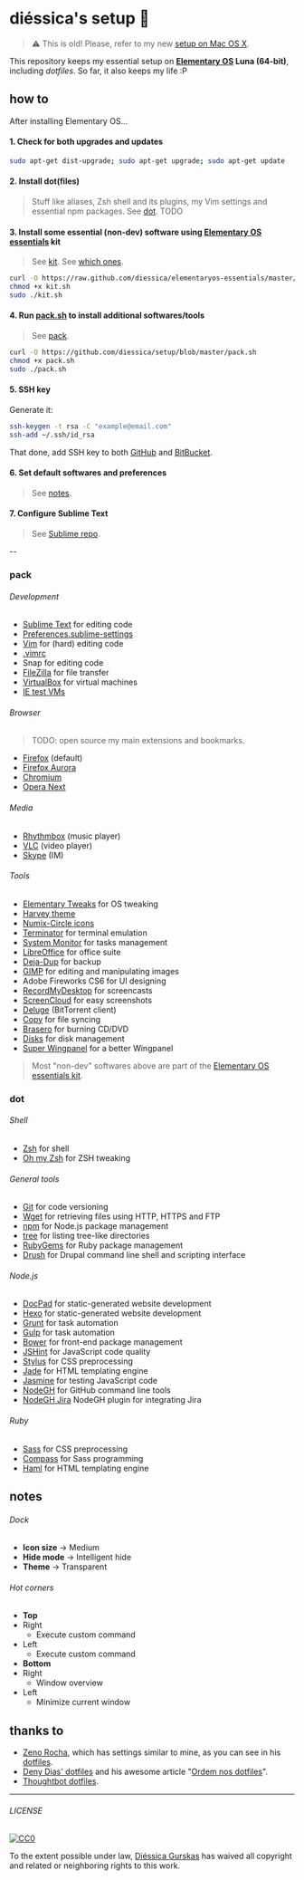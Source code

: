 # diéssica's setup :penguin:
> :warning: This is old! Please, refer to my new [setup on Mac OS X](https://github.com/diessica/setup).

This repository keeps my essential setup on **[Elementary OS](http://elementaryos.org/) Luna (64-bit)**, including *dotfiles*. So far, it also keeps my life :P

## how to
After installing Elementary OS...

#### 1. Check for both upgrades and updates
```sh
sudo apt-get dist-upgrade; sudo apt-get upgrade; sudo apt-get update
```

#### 2. Install dot(files)
> Stuff like aliases, Zsh shell and its plugins, my Vim settings and essential npm packages. See [dot](https://github.com/diessica/setup/blob/master/README.md#).
> TODO

#### 3. Install some essential (non-dev) software using [Elementary OS essentials](https://github.com/diessica/elementaryos-essentials) kit
  > See [kit](https://github.com/diessica/setup/blob/master/README.md#). See [which ones](https://github.com/diessica/setup#pack).
  
```sh
curl -O https://raw.github.com/diessica/elementaryos-essentials/master/kit.sh
chmod +x kit.sh
sudo ./kit.sh
```

#### 4. Run [pack.sh](https://github.com/diessica/setup/blob/master/pack.sh) to install additional softwares/tools
  > See [pack](https://github.com/diessica/setup/blob/master/README.md#).

```sh
curl -O https://github.com/diessica/setup/blob/master/pack.sh
chmod +x pack.sh
sudo ./pack.sh
```

#### 5. SSH key
Generate it:
```sh
ssh-keygen -t rsa -C "example@email.com"
ssh-add ~/.ssh/id_rsa
```
  That done, add SSH key to both [GitHub](https://help.github.com/articles/generating-ssh-keys#step-3-add-your-ssh-key-to-github) and [BitBucket](https://confluence.atlassian.com/display/BITBUCKET/Set+up+SSH+for+Git).
  
#### 6. Set default softwares and preferences
  > See [notes](https://github.com/diessica/setup/blob/master/README.md#notes).
  
#### 7. Configure Sublime Text
  > See [Sublime repo](https://github.com/diessica/setup/tree/master/sublimetext).

--

### pack

###### Development
* [Sublime Text](http://sublimetext.com) for editing code
 * [Preferences.sublime-settings](https://github.com/diessica/setup/blob/master/sublimetext/Preferences.sublime-settings)
* [Vim](http://vim.org) for (hard) editing code
 * [.vimrc](https://github.com/diessica/setup/blob/master/dot/vim/.vimrc)
* Snap for editing code
* [FileZilla](https://filezilla-project.org) for file transfer
* [VirtualBox](https://virtualbox.org/) for virtual machines
 * [IE test VMs](http://modern.ie/virtualization-tools)

###### Browser
> TODO: open source my main extensions and bookmarks.

* [Firefox](http://mozilla.org/firefox) (default)
* [Firefox Aurora](http://mozilla.org/en-US/firefox/aurora/)
* [Chromium](http://chromium.org/)
* [Opera Next](http://opera.com/computer/next)

###### Media
* [Rhythmbox](https://projects.gnome.org/rhythmbox/) (music player)
* [VLC](http://videolan.org/vlc) (video player)
* [Skype](http://skype.com) (IM)

###### Tools
* [Elementary Tweaks](https://code.launchpad.net/~versable/elementary-community/elementary-tweaks) for OS tweaking
 * [Harvey theme](https://code.launchpad.net/~versable/elementary-community/elementary-harvey-theme)
 * [Numix-Circle icons](https://github.com/numixproject/numix-icon-theme-circle)
* [Terminator](https://launchpad.net/terminator) for terminal emulation
* [System Monitor](https://launchpad.net/gnome-system-monitor) for tasks management
* [LibreOffice](http://libreoffice.org) for office suite
* [Deja-Dup](https://launchpad.net/deja-dup) for backup
* [GIMP](http://gimp.org/) for editing and manipulating images
* Adobe Fireworks CS6 for UI designing
* [RecordMyDesktop](http://recordmydesktop.sourceforge.net) for screencasts
* [ScreenCloud](http://screencloud.net/) for easy screenshots
* [Deluge](http://deluge-torrent.org/) (BitTorrent client)
* [Copy](https://copy.com/) for file syncing 
* [Brasero](https://projects.gnome.org/brasero) for burning CD/DVD
* [Disks](https://launchpad.net/gnome-disk-utility) for disk management
* [Super Wingpanel](https://launchpad.net/~heathbar/+archive/super-wingpanel) for a better Wingpanel

> Most "non-dev" softwares above are part of the [Elementary OS essentials kit](https://github.com/diessicode/elementaryos-essentials).

### dot

###### Shell
* [Zsh](http://zsh.sourceforge.net) for shell
* [Oh my Zsh](https://github.com/robbyrussell/oh-my-zsh) for ZSH tweaking

###### General tools
* [Git](http://git-scm.com/) for code versioning
* [Wget](http://gnu.org/software/wget/) for retrieving files using HTTP, HTTPS and FTP
* [npm](https://npmjs.org/) for Node.js package management
* [tree](http://linux.die.net/man/1/tree) for listing tree-like directories
* [RubyGems](http://rubygems.org/) for Ruby package management
* [Drush](http://drush.ws/) for Drupal command line shell and scripting interface

###### Node.js
* [DocPad](http:/docpad.org) for static-generated website development
* [Hexo](http://hexo.io) for static-generated website development
* [Grunt](http://gruntjs.com/) for task automation
* [Gulp](http://gulpjs.com/) for task automation
* [Bower](https://github.com/bower/bower) for front-end package management
* [JSHint](http://jshint.com) for JavaScript code quality
* [Stylus](http://learnboost.github.io/stylus) for CSS preprocessing
* [Jade](http://jade-lang.com) for HTML templating engine
* [Jasmine](http://jasmine.github.io/) for testing JavaScript code
* [NodeGH](http://www.nodegh.io/) for GitHub command line tools
* [NodeGH Jira](https://github.com/node-gh/gh-jira) NodeGH plugin for integrating Jira

###### Ruby
* [Sass](http://sass-lang.com) for CSS preprocessing
* [Compass](http://compass-style.org/) for Sass programming
* [Haml](http://haml.info) for HTML templating engine

## notes
###### Dock
* **Icon size** → Medium
* **Hide mode** → Intelligent hide
* **Theme** → Transparent

###### Hot corners
* **Top**
 * Right
   * Execute custom command
 * Left
   * Execute custom command
* **Bottom**
 * Right
   * Window overview
 * Left
   * Minimize current window

## thanks to
* [Zeno Rocha](https://github.com/zenorocha), which has settings similar to mine, as you can see in his [dotfiles](https://github.com/zenorocha).
* [Deny Dias' dotfiles](https://github.com/denydias/dotfiles) and his awesome article "[Ordem nos dotfiles](http://mexapi.macpress.com.br/2013/10/ordem-nos-dotfiles.html#.UoaawUPpYsk)".
* [Thoughtbot dotfiles](https://github.com/thoughtbot/dotfiles).

---

###### LICENSE

[![CC0](http://mirrors.creativecommons.org/presskit/buttons/88x31/svg/cc-zero.svg)](http://creativecommons.org/publicdomain/zero/1.0/)

To the extent possible under law, [Diéssica Gurskas](http://diessi.ca) has waived all copyright and related or neighboring rights to this work.
